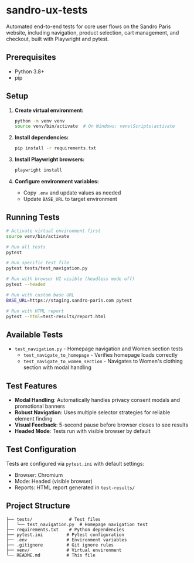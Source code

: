 # sandro-ux-tests

Automated end-to-end tests for core user flows on the Sandro Paris website, including navigation, product selection, cart management, and checkout, built with Playwright and pytest.

## Prerequisites

- Python 3.8+
- pip

## Setup

1. **Create virtual environment:**
   ```bash
   python -m venv venv
   source venv/bin/activate  # On Windows: venv\Scripts\activate
   ```

2. **Install dependencies:**
   ```bash
   pip install -r requirements.txt
   ```

3. **Install Playwright browsers:**
   ```bash
   playwright install
   ```

4. **Configure environment variables:**
   - Copy `.env` and update values as needed
   - Update `BASE_URL` to target environment

## Running Tests

```bash
# Activate virtual environment first
source venv/bin/activate

# Run all tests
pytest

# Run specific test file
pytest tests/test_navigation.py

# Run with browser UI visible (headless mode off)
pytest --headed

# Run with custom base URL
BASE_URL=https://staging.sandro-paris.com pytest

# Run with HTML report
pytest --html=test-results/report.html
```

## Available Tests

- `test_navigation.py` - Homepage navigation and Women section tests
  - `test_navigate_to_homepage` - Verifies homepage loads correctly
  - `test_navigate_to_women_section` - Navigates to Women's clothing section with modal handling

## Test Features

- **Modal Handling**: Automatically handles privacy consent modals and promotional banners
- **Robust Navigation**: Uses multiple selector strategies for reliable element finding
- **Visual Feedback**: 5-second pause before browser closes to see results
- **Headed Mode**: Tests run with visible browser by default

## Test Configuration

Tests are configured via `pytest.ini` with default settings:
- Browser: Chromium
- Mode: Headed (visible browser)
- Reports: HTML report generated in `test-results/`

## Project Structure

```
├── tests/              # Test files
│   └── test_navigation.py  # Homepage navigation test
├── requirements.txt    # Python dependencies
├── pytest.ini         # Pytest configuration
├── .env               # Environment variables
├── .gitignore         # Git ignore rules
├── venv/              # Virtual environment
└── README.md          # This file
```
